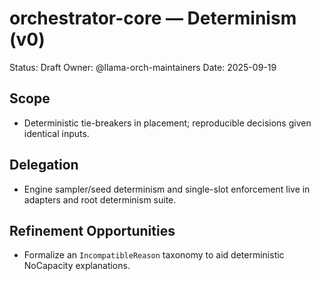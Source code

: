 # orchestrator-core — Determinism (v0)

Status: Draft
Owner: @llama-orch-maintainers
Date: 2025-09-19

## Scope

- Deterministic tie-breakers in placement; reproducible decisions given identical inputs.

## Delegation

- Engine sampler/seed determinism and single-slot enforcement live in adapters and root determinism suite.

## Refinement Opportunities

- Formalize an `IncompatibleReason` taxonomy to aid deterministic NoCapacity explanations.

